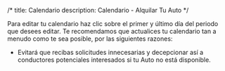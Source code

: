 /*title: Calendariodescription: Calendario - Alquilar Tu Auto*/Para editar tu calendario haz clic sobre el primer y último día del periodo que desees editar.Te recomendamos que actualices tu calendario tan a menudo como te sea posible, por las siguientes razones:* Evitará que recibas solicitudes innecesarias y decepcionar así a conductores potenciales interesados si tu Auto no está disponible.